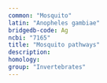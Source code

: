 ```yaml
---
common: "Mosquito"
latin: "Anopheles gambiae"
bridgedb-code: Ag
ncbi: "7165"
title: "Mosquito pathways"
description:
homology: 
group: "Invertebrates"
---
```

